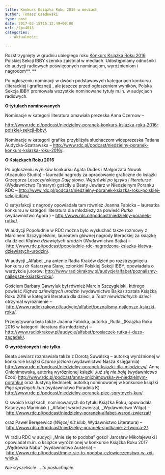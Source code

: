 ```yaml
---
title: Konkurs Książka Roku 2016 w mediach
author: Tomasz Osadowski
type: post
date: 2017-02-15T15:12:49+00:00
url: /?p=4015
categories:
  - Aktualności

---
```

Rozstrzygnięty w grudniu ubiegłego roku <a href="http://www.ibby.pl/?p=3672" target="_blank">Konkurs Książka Roku 2016</a> Polskiej Sekcji IBBY szeroko zaistniał w mediach. Udostępniamy odnośniki do audycji radiowych poświęconych nominacjom, wyróżnieniom i nagrodom**. **

Po ogłoszeniu nominacji w dwóch podstawowych kategoriach konkursu (literackiej i graficznej) , ale jeszcze przed ogłoszeniem wyników, Polska Sekcja IBBY promowała wszystkie nominowane tytuły m.in. w audycjach radiowych.

**O tytułach nominowanych**

Nominacje w kategorii literatura omawiała prezeska Anna Czernow &#8211;
  
<a style="font-family: Georgia, 'Times New Roman', 'Bitstream Charter', Times, serif;" href="http://www.rdc.pl/podcast/niedzielny-poranek-konkurs-ksiazka-roku-2016-polskiej-sekcji-ibby/" target="_blank">http://www.rdc.pl/podcast/niedzielny-poranek-konkurs-ksiazka-roku-2016-polskiej-sekcji-ibby/</a><span style="font-family: Georgia, 'Times New Roman', 'Bitstream Charter', Times, serif;">.</span>

Nominacje w kategorii grafika przybliżyła słuchaczom wiceprezeska Tatiana Audycka-Szatrawska &#8211; <a href="http://www.rdc.pl/podcast/niedzielny-poranek-konkurs-ksiazka-roku-2016/" target="_blank">http://www.rdc.pl/podcast/niedzielny-poranek-konkurs-ksiazka-roku-2016/</a>.

**O Książkach Roku 2016**

Po ogłoszeniu wyników konkursu Agata Dudek i Małgorzata Nowak (Acapulco Studio) – laureatki nagrody za opracowanie graficzne do książki Grzegorza Leszczyńskiego _Daję słowo. Wędrówki po języku i literaturze_ (Wydawnictwo Tamaryn) gościły u Beaty Jewiarz w Niedzielnym Poranku RDC &#8211; <a href="http://www.rdc.pl/podcast/niedzielny-poranek-ksiazka-roku-polskiej-sekcji-ibby/" target="_blank">http://www.rdc.pl/podcast/niedzielny-poranek-ksiazka-roku-polskiej-sekcji-ibby/</a>.

O satysfakcji z nagrody opowiadała tam również Joanna Fabicka – laureatka konkursu w kategorii literatura dla młodzieży za powieść _Rutka_ (wydawnictwo Agora ) &#8211; <a href="http://www.rdc.pl/podcast/niedzielny-poranek-rutka/" target="_blank">http://www.rdc.pl/podcast/niedzielny-poranek-rutka/</a>.

W audycji Popołudnie w RDC można było wysłuchać także rozmowy z Marcinem Szczygielskim, laureatem głównej nagrody literackiej za książkę dla dzieci _Klątwa dziewiątych urodzin_ (Wydawnictwo Bajka) &#8211; <a href="http://www.rdc.pl/podcast/popoludnie-rdc-nagrodzona-ksiazka-klatwa-dziewiatych-urodzin/" target="_blank">http://www.rdc.pl/podcast/popoludnie-rdc-nagrodzona-ksiazka-klatwa-dziewiatych-urodzin/</a>.

W audycji _Alfabet _na antenie Radia Kraków dzień po rozstrzygnięciu konkursu dr Katarzyna Slany, członkini Polskiej Sekcji IBBY, opowiadała o werdykcie jurorów: <a href="http://www.radiokrakow.pl/audycje/alfabet/poznalismy-najlepsze-ksiazki-roku/" target="_blank">http://www.radiokrakow.pl/audycje/alfabet/poznalismy-najlepsze-ksiazki-roku/</a>.

Gościem Barbary Gawryluk był również Marcin Szczygielski, którego powieść _Klątwa dziewiątych urodzin_ (wydawnictwo Bajka) została Książką Roku 2016 w kategorii literatura dla dzieci, a _Teatr niewidzialnych dzieci_ otrzymał wyróżnienie &#8211; <a href="http://www.radiokrakow.pl/audycje/alfabet/poznalismy-najlepsze-ksiazki-roku/" target="_blank">http://www.radiokrakow.pl/audycje/alfabet/poznalismy-najlepsze-ksiazki-roku/</a>.

Przepytywana była także Joanna Fabicka, autorka _Rutki _(Książka Roku 2016 w kategorii literatura dla młodzieży) &#8211;<a href="http://www.radiokrakow.pl/audycje/alfabet/prosiaczek-rutka-i-duzo-zagadek/" target="_blank">http://www.radiokrakow.pl/audycje/alfabet/prosiaczek-rutka-i-duzo-zagadek/</a>.

**O wyróżnionych i nie tylko**

Beata Jewiarz rozmawiała także z Dorotą Suwalską – autorką wyróżnionej w konkursie książki _Czarne jeziora_ (wydawnictwo Nasza Księgarnia) <a href="http://www.rdc.pl/podcast/niedzielny-poranek-ksiazki-dla-mlodziezy/" target="_blank">http://www.rdc.pl/podcast/niedzielny-poranek-ksiazki-dla-mlodziezy/</a>, Anną Onichimowską, autorką wyróżnionej książki _Już się nie boję_ (wydawnictwo Ezop) <a href="http://www.rdc.pl/podcast/anna-onichimowska-w-niedzielnym-poranku/" target="_blank">http://www.rdc.pl/podcast/anna-onichimowska-w-niedzielnym-poranku/</a> oraz Justyną Bednarek, autorką nominowanej w konkursie książki _Pięć sprytnych kun_ (wydawnictwo Poradnia K) <a href="http://www.rdc.pl/podcast/niedzielny-poranek-piec-sprytnych-kun/http:/www.rdc.pl/podcast/niedzielny-poranek-piec-sprytnych-kun/" target="_blank">http://www.rdc.pl/podcast/niedzielny-poranek-piec-sprytnych-kun/</a>.

O swoich książkach, nominowanych do tytułu Książka Roku, opowiadała Katarzyna Marciniak ( _Alfabet wśród zwierząt, _Wydawnictwo Wilga) &#8211; <a href="http://www.rdc.pl/podcast/niedzielny-poranek-alfabet-wsrod-zwierzat/" target="_blank">http://www.rdc.pl/podcast/niedzielny-poranek-alfabet-wsrod-zwierzat/</a>

oraz Paweł Beręsewicz (_Więcej niż klub_, Wydawnictwo Literatura) &#8211; <a href="http://www.rdc.pl/podcast/niedzielny-poranek-spotkanie-z-tworca-2/" target="_blank">http://www.rdc.pl/podcast/niedzielny-poranek-spotkanie-z-tworca-2/</a>.

W radiu RDC w audycji „Mnie się to podoba” gościł Jarosław Mikołajewski i opowiadał m.in. o książce wyróżnionej w konkursie Książka Roku 2017 „Wędrówka Nabu” (wydawnictwo Austeria) &#8211; <a href="http://www.rdc.pl/podcast/mnie-sie-to-podoba-czlowieczenstwo-w-xxi-wieku/" target="_blank">http://www.rdc.pl/podcast/mnie-sie-to-podoba-czlowieczenstwo-w-xxi-wieku/</a>.

_Nie słyszeliście … to posłuchajcie._

 

